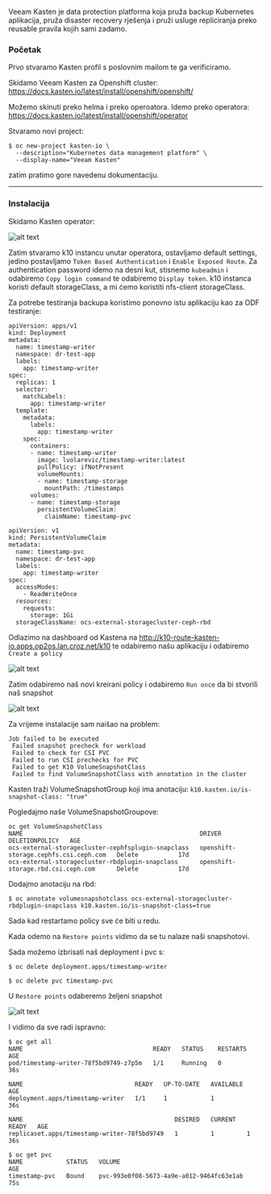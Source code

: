 Veeam Kasten je data protection platforma koja pruža backup Kubernetes aplikacija, pruža disaster recovery rješenja i pruži usluge repliciranja preko reusable pravila kojih sami zadamo.

### Početak

Prvo stvaramo Kasten profil s poslovnim mailom te ga verificiramo.

Skidamo Veeam Kasten za Openshift cluster: https://docs.kasten.io/latest/install/openshift/openshift/

Možemo skinuti preko helma i preko operoatora. Idemo preko operatora: https://docs.kasten.io/latest/install/openshift/operator

Stvaramo novi project:

```
$ oc new-project kasten-io \
  --description="Kubernetes data management platform" \
  --display-name="Veeam Kasten"
```

zatim pratimo gore navedenu dokumentaciju.

---

### Instalacija

Skidamo Kasten operator:

![alt text](images/veeam1.png)

Zatim stvaramo k10 instancu unutar operatora, ostavljamo default settings, jedino postavljamo ```Token Based Authentication``` i ```Enable Exposed Route```. Za authentication password idemo na desni kut, stisnemo ```kubeadmin``` i odabiremo ```Copy login command``` te odabiremo ```Display token```. k10 instanca koristi default storageClass, a mi ćemo koristiti nfs-client storageClass.

Za potrebe testiranja backupa koristimo ponovno istu aplikaciju kao za ODF testiranje:
```
apiVersion: apps/v1
kind: Deployment
metadata:
  name: timestamp-writer
  namespace: dr-test-app
  labels:
    app: timestamp-writer
spec:
  replicas: 1
  selector:
    matchLabels:
      app: timestamp-writer
  template:
    metadata:
      labels:
        app: timestamp-writer
    spec:
      containers:
      - name: timestamp-writer
        image: lvolarevic/timestamp-writer:latest
        pullPolicy: ifNotPresent
        volumeMounts:
        - name: timestamp-storage
          mountPath: /timestamps
      volumes:
      - name: timestamp-storage
        persistentVolumeClaim:
          claimName: timestamp-pvc

```
```
apiVersion: v1
kind: PersistentVolumeClaim
metadata:
  name: timestamp-pvc
  namespace: dr-test-app
  labels:
    app: timestamp-writer
spec:
  accessModes:
    - ReadWriteOnce
  resources:
    requests:
      storage: 1Gi
  storageClassName: ocs-external-storagecluster-ceph-rbd
```

Odlazimo na dashboard od Kastena na http://k10-route-kasten-io.apps.op2os.lan.croz.net/k10 te odabiremo našu aplikaciju i odabiremo ```Create a policy```

![alt text](images/veeam3.png)

Zatim odabiremo naš novi kreirani policy i odabiremo ```Run once``` da bi stvorili naš snapshot

![alt text](images/veeam4.png)

Za vrijeme instalacije sam naišao na problem:
```
Job failed to be executed
 Failed snapshot precheck for workload
 Failed to check for CSI PVC
 Failed to run CSI prechecks for PVC
 Failed to get K10 VolumeSnapshotClass
 Failed to find VolumeSnapshotClass with annotation in the cluster
```
Kasten traži VolumeSnapshotGroup koji ima anotaciju: ```k10.kasten.io/is-snapshot-class: "true"```

Pogledajmo naše VolumeSnapshotGroupove:
```
oc get VolumeSnapshotClass
NAME                                                 DRIVER                                  DELETIONPOLICY   AGE
ocs-external-storagecluster-cephfsplugin-snapclass   openshift-storage.cephfs.csi.ceph.com   Delete           17d
ocs-external-storagecluster-rbdplugin-snapclass      openshift-storage.rbd.csi.ceph.com      Delete           17d
```

Dodajmo anotaciju na rbd:
```
$ oc annotate volumesnapshotclass ocs-external-storagecluster-rbdplugin-snapclass k10.kasten.io/is-snapshot-class=true

```
Sada kad restartamo policy sve će biti u redu.

Kada odemo na ```Restore points``` vidimo da se tu nalaze naši snapshotovi.

Sada možemo izbrisati naš deployment i pvc s:
```
$ oc delete deployment.apps/timestamp-writer

$ oc delete pvc timestamp-pvc
```

U ```Restore points``` odaberemo željeni snapshot

![alt text](images/veeam5.png)

I vidimo da sve radi ispravno:
```
$ oc get all
NAME                                    READY   STATUS    RESTARTS   AGE
pod/timestamp-writer-78f5bd9749-z7p5m   1/1     Running   0          36s

NAME                               READY   UP-TO-DATE   AVAILABLE   AGE
deployment.apps/timestamp-writer   1/1     1            1           36s

NAME                                          DESIRED   CURRENT   READY   AGE
replicaset.apps/timestamp-writer-78f5bd9749   1         1         1       36s

$ oc get pvc
NAME            STATUS   VOLUME                                     AGE
timestamp-pvc   Bound    pvc-993e0f08-5673-4a9e-a012-9464fc63e1ab   75s

```
